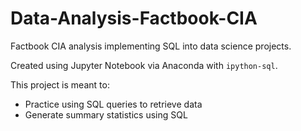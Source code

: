 # Data-Analysis-Factbook-CIA

Factbook CIA analysis implementing SQL into data science projects. 

Created using Jupyter Notebook via Anaconda with `ipython-sql`. 

This project is meant to: 
- Practice using SQL queries to retrieve data
- Generate summary statistics using SQL
